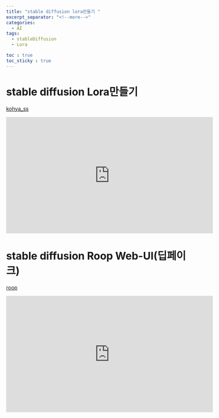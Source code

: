 ```yaml
---
title: "stable diffusion lora만들기 "
excerpt_separator: "<!--more-->"
categories:
  - AI
tags:
  - stableDiffusion
  - Lora

toc : true
toc_sticky : true
---
```

# stable diffusion Lora만들기   
[kohya_ss](https://github.com/bmaltais/kohya_ss)   

<iframe width="560" height="315" src="https://www.youtube.com/embed/t6rFIFVP-SU" frameborder="0" allowfullscreen></iframe>    

# stable diffusion Roop Web-UI(딥페이크)  
[roop](https://github.com/s0md3v/sd-webui-roop)    
<iframe width="560" height="315" src="https://www.youtube.com/embed/_J5bVy9aZzk" frameborder="0" allowfullscreen></iframe>    

